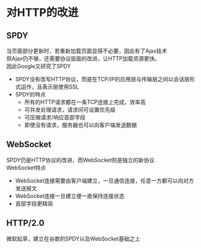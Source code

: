# 对HTTP的改进

## SPDY
当页面部分更新时，若重新加载页面显得不必要，因此有了Ajax技术  
但Ajax仍不够，还需要协议层面的改进，让HTTP加载资源更快。  
因此Google又研究了SPDY  
- SPDY没有改写HTTP协议，而是在TCP/IP的应用层与传输层之间以会话层形式运作，且表示层使用SSL
- SPDY的特点
  * 所有的HTTP请求都在一条TCP连接上完成，效率高
  * 可并发处理请求，请求间可设置优先级
  * 可压缩请求/响应首部字段
  * 即使没有请求，服务器也可以向客户端发送数据
## WebSocket
SPDY仍是HTTP协议的改进，而WebSocket则是独立的新协议  
WebSocket特点
- WebSocket连接需要由客户端建立，一旦通信连接，任意一方都可以向对方发送报文
- WebSocket连接一旦建立便一直保持连接状态
- 首部字段更精简
## HTTP/2.0
微软起草，建立在谷歌的SPDY以及WebSocket基础之上